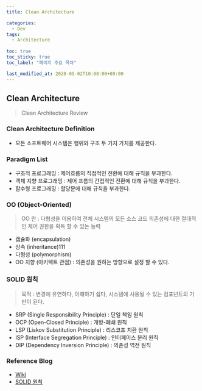 ```yaml
---
title: Clean Architecture

categories:
  - Dev
tags:
  - Architecture
  
toc: true
toc_sticky: true
toc_label: "페이지 주요 목차"

last_modified_at: 2020-09-02T10:00:00+09:00
---
```


## Clean Architecture ##

> Clean Architecture Review

### Clean Architecture Definition ###

- 모든 소프트웨어 시스템은 행위와 구조 두 가지 가치를 제공한다.

### Paradigm List ###

- 구조적 프로그래밍 : 제어흐름의 직접적인 전환에 대해 규칙을 부과한다.
- 객체 지향 프로그래밍 : 제어 프름의 간접적인 전환에 대해 규칙을 부과한다.
- 함수형 프로그래밍 : 할당문에 대해 규칙을 부과한다.

### OO (Object-Oriented) ###

> OO 란 : 다형성을 이용하여 전체 시스템의 모든 소스 코드 의존성에 대한 절대적인 제어 권한을 획득 할 수 있는 능력

- 캡슐화 (encapsulation)
- 상속 (inheritance)111
- 다형성 (polymorphism)
- OO 지향 (아키텍트 관점) : 의존성을 원하는 방향으로 설정 할 수 있다.

### SOLID 원칙 ###

> 목적 : 변경에 유연하다, 이해하기 쉽다, 시스템에 사용될 수 있는 컴포넌트의 기반이 된다.

- SRP (Single Responsibility Principle) : 단일 책임 원칙
- OCP (Open-Closed Principle) : 개방-폐쇄 원칙
- LSP (Liskov Substitution Principle) :  리스코프 치환 원칙
- ISP (Interface Segregation Principle) : 인터페이스 분리 원칙
- DIP (Dependency Inversion Principle) : 의존성 역전 원칙

### Reference Blog ###

- [Wiki](https://ko.wikipedia.org/wiki/SOLID_(%EA%B0%9D%EC%B2%B4_%EC%A7%80%ED%96%A5_%EC%84%A4%EA%B3%84))
- [SOLID 원칙](https://victorydntmd.tistory.com/291)
